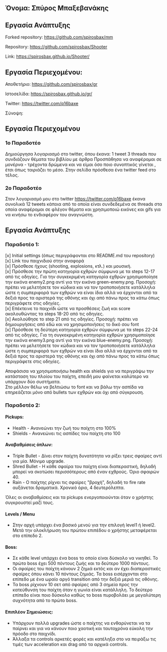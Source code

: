 ## Όνομα: Σπύρος Μπαξεβανάκης

## Εργασία Ανάπτυξης

Forked repository: https://github.com/spirosbax/mm

Repository: https://github.com/spirosbax/Shooter

Link: https://spirosbax.github.io/Shooter/
  
## Εργασία Περιεχομένου:

Αποθετήριο: https://github.com/spirosbax/gr

Ιστοσελίδα: https://spirosbax.github.io/gr/

Twitter: https://twitter.com/p16baxe

Σύνοψη:

## Εργασία Περιεχομένου 
### 1o Παραδοτέο

Δημιούργησα λογαριασμό στο twitter, όπου έκανα:
1 tweet
3 threads
που συνδιάζουν θέματα του βιβλίου με άρθρα
Προσπάθησα να αναφέρομαι σε μονέρνα - τρέχοντα δρώμενα και να είμαι όσο ποιο συνοπτικός γίνεται , έτσι όπως ταιριάζει το μέσο.
Στην σελίδα πρόσθεσα ένα twitter feed στο τέλος.

### 2o Παραδοτέο
Στον λογαριασμό μου στο twitter https://twitter.com/p16baxe έκανα συνολικά 12 tweets κάποια από το οποία είναι συνδεδεμένα σε threads στα οποία αναφέρομαι σε φλέγον θέματα και χρησιμοποιώ εικόνες και gifs για να κινήσω το ενδιαφέρον του αναγνώστη.


## Εργασία Ανάπτυξης
### Παραδοτέο 1:
  [x] Initial settings (όπως περιγράφονται στο README.md του repository)  
  [x] Link του παιχνιδιού στην αναφορά  
  [x] Πρόσθεσε ήχους (shooting, explosions, κτλ.) και μουσική.  
  [x] Πρόσθεσε την πρώτη κατηγορία εχθρών σύμφωνα με τα steps 12-17 από τις οδηγίες. Για την συγκεκριμένη κατηγορία εχθρών χρησιμοποίησε την εικόνα enemy2.png αντί για την εικόνα green-enemy.png. Προσοχή: πρέπει να μελετήσετε τον κώδικα και να τον τροποποιήσετε κατάλληλα ώστε η συμπεριφορά των εχθρών να είναι ίδια αλλά να έρχονται από τα δεξιά προς τα αριστερά της οθόνης και όχι από πάνω προς τα κάτω όπως περιγράφετε στις οδηγίες.  
  [x] Επέκτεινε το παιχνίδι ώστε να προσθέσεις ζωή και score ακολουθώντας τα steps 18-20 από τις οδηγίες.  
  [x] Ακολούθησε το step 21 από τις οδηγίες. Προσοχή: πρέπει να δημιουργήσεις από εδώ και να χρησιμοποιήσεις το δικό σου font   
  [x] Πρόσθεσε τη δεύτερη κατηγορία εχθρών σύμφωνα με τα steps 22-24 από τις οδηγίες. Για τη συγκεκριμένη κατηγορία εχθρών χρησιμοποίησε την εικόνα enemy3.png αντί για την εικόνα blue-enemy.png. Προσοχή: πρέπει να μελετήσετε τον κώδικα και να τον τροποποιήσετε κατάλληλα ώστε η συμπεριφορά των εχθρών να είναι ίδια αλλά να έρχονται από τα δεξιά προς τα αριστερά της οθόνης και όχι από πάνω προς τα κάτω όπως περιγράφετε στις οδηγίες.  

Αποφάσισα να χρησιμοποιήσω health και shields για να περιγράψω την κατάσταση του πλοίου του παίχτη, επειδή μου φαίνεται καλύτερο να υπάρχουν δύο συστήματα.  
Στο μέλλον θέλω να βελτιώσω το font και να βάλω την ασπίδα να επηρεάζεται μόνο από bullets των εχθρών και όχι από σύγκρουση.

### Παραδοτέο 2:
#### Pickups:
* Health - Ανανεώνει την ζωή του παίχτη στο 100%
* Shields - Ανανεώνει τις ασπίδες του παίχτη στο 100

#### Αναβαθμίσεις όπλων:
* Triple Bullet - Δίνει στον παίχτη δυνατότητα να ρίξει τρεις σφαίρες αντί για μία. Μόνιμο upgrade.
* Shred Bullet  - Η κάθε σφαίρα του παίχτη είναι διαπεραστική, δηλαδή μπορεί να σκοτώσει περισσότερους από έναν εχθρούς. Όριο σφαιρών 40.  
* Rain - Ο παίχτης ρίχνει τις σφαίρες "βροχή", δηλαδή το fire rate αυξάνεται δραματικά. Χρονικό όριο, 4 δευτερόλεπτα.

Όλες οι αναβαθμίσεις και τα pickups ενεργοποιούνται όταν ο χρήστης συγκρουστεί μαζί τους.

#### Levels / Menu
* Στην αρχή υπάρχει ένα βασικό μενού για την επιλογή level1 ή level2. Μετά την ολοκλήρωση του πρώτου επιπέδου ο χρήστης μεταφέρεται στο επίπεδο 2.

#### Boss:
* Σε κάθε level υπάρχει ένα boss το οποίο είναι δύσκολο να νικηθεί. Το πρώτο boss έχει 500 πόντους ζωής και το δεύτερο 1000 πόντους.  
* Οι σφαίρες του παίχτη κάνουν 2 ζημιά εκτός και αν έχει διαπεραστικές σφαίρες όπου κάνει 10 πόντους ζημιάς. Τα boss εισέρχονται στο επίπεδο με ένα ωραίο αργό transition από την δεξιά μεριά τις οθόνης. 
* Τα boss ρίχνουν 10 σετ από σφαίρες από 3 σημεία προς την κατεύθυνση του παίχτη όταν η γωνία είναι κατάλληλη. Το δεύτερο επίπεδο είναι ποιο δύσκολο καθώς το boss πυροβολάει με μεγαλύτερη συχνότητα από το πρώτο boss.

#### Επιπλέον Σημειώσεις:
* Υπάρχουν πολλά upgrades ώστε ο παίχτης να ενθαρύνεται να τα παίρνει και για να κάνουν ποιο χαοτική και ταυτοχρόνα εύκολη την πρόοδο στο παιχνίδι.  
* Άλλαξα τα controls αρκετές φορές και κατέληξα στο να πειράξω τις τιμές των acceleration και drag από τα αρχικά controls.  


